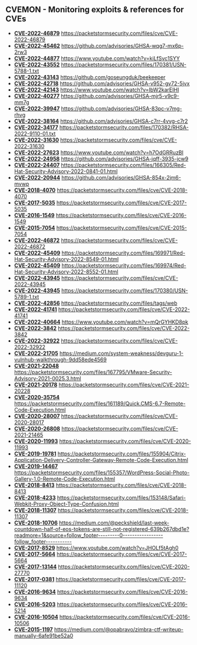 ## CVEMON - Monitoring exploits & references for CVEs
- **[CVE-2022-46879](https://in.scanfactory.io/cvemon/CVE-2022-46879.html)** https://packetstormsecurity.com/files/cve/CVE-2022-46879
- **[CVE-2022-45462](https://in.scanfactory.io/cvemon/CVE-2022-45462.html)** https://github.com/advisories/GHSA-wqg7-mx6p-2rw3
- **[CVE-2022-44877](https://in.scanfactory.io/cvemon/CVE-2022-44877.html)** https://www.youtube.com/watch?v=kiLfSvc1SYY
- **[CVE-2022-43552](https://in.scanfactory.io/cvemon/CVE-2022-43552.html)** https://packetstormsecurity.com/files/170381/USN-5788-1.txt
- **[CVE-2022-43143](https://in.scanfactory.io/cvemon/CVE-2022-43143.html)** https://github.com/goseungduk/beekeeper
- **[CVE-2022-42718](https://in.scanfactory.io/cvemon/CVE-2022-42718.html)** https://github.com/advisories/GHSA-v952-gv72-5jvx
- **[CVE-2022-42143](https://in.scanfactory.io/cvemon/CVE-2022-42143.html)** https://www.youtube.com/watch?v=IbW2karEIHI
- **[CVE-2022-40277](https://in.scanfactory.io/cvemon/CVE-2022-40277.html)** https://github.com/advisories/GHSA-mjr5-v9c9-mm7g
- **[CVE-2022-39947](https://in.scanfactory.io/cvemon/CVE-2022-39947.html)** https://github.com/advisories/GHSA-83pc-v7mg-rhvg
- **[CVE-2022-38164](https://in.scanfactory.io/cvemon/CVE-2022-38164.html)** https://github.com/advisories/GHSA-c7rr-4vvg-c7r2
- **[CVE-2022-34177](https://in.scanfactory.io/cvemon/CVE-2022-34177.html)** https://packetstormsecurity.com/files/170382/RHSA-2022-9110-01.txt
- **[CVE-2022-31630](https://in.scanfactory.io/cvemon/CVE-2022-31630.html)** https://packetstormsecurity.com/files/cve/CVE-2022-31630
- **[CVE-2022-27623](https://in.scanfactory.io/cvemon/CVE-2022-27623.html)** https://www.youtube.com/watch?v=h7OdGRRuzBI
- **[CVE-2022-24958](https://in.scanfactory.io/cvemon/CVE-2022-24958.html)** https://github.com/advisories/GHSA-jqff-3935-jcw9
- **[CVE-2022-24407](https://in.scanfactory.io/cvemon/CVE-2022-24407.html)** https://packetstormsecurity.com/files/166305/Red-Hat-Security-Advisory-2022-0841-01.html
- **[CVE-2022-20944](https://in.scanfactory.io/cvemon/CVE-2022-20944.html)** https://github.com/advisories/GHSA-854x-2jm6-mvwp
- **[CVE-2018-4070](https://in.scanfactory.io/cvemon/CVE-2018-4070.html)** https://packetstormsecurity.com/files/cve/CVE-2018-4070
- **[CVE-2017-5035](https://in.scanfactory.io/cvemon/CVE-2017-5035.html)** https://packetstormsecurity.com/files/cve/CVE-2017-5035
- **[CVE-2016-1549](https://in.scanfactory.io/cvemon/CVE-2016-1549.html)** https://packetstormsecurity.com/files/cve/CVE-2016-1549
- **[CVE-2015-7054](https://in.scanfactory.io/cvemon/CVE-2015-7054.html)** https://packetstormsecurity.com/files/cve/CVE-2015-7054
- **[CVE-2022-46872](https://in.scanfactory.io/cvemon/CVE-2022-46872.html)** https://packetstormsecurity.com/files/cve/CVE-2022-46872
- **[CVE-2022-45409](https://in.scanfactory.io/cvemon/CVE-2022-45409.html)** https://packetstormsecurity.com/files/169971/Red-Hat-Security-Advisory-2022-8549-01.html
- **[CVE-2022-45409](https://in.scanfactory.io/cvemon/CVE-2022-45409.html)** https://packetstormsecurity.com/files/169974/Red-Hat-Security-Advisory-2022-8552-01.html
- **[CVE-2022-43945](https://in.scanfactory.io/cvemon/CVE-2022-43945.html)** https://packetstormsecurity.com/files/cve/CVE-2022-43945
- **[CVE-2022-43945](https://in.scanfactory.io/cvemon/CVE-2022-43945.html)** https://packetstormsecurity.com/files/170380/USN-5789-1.txt
- **[CVE-2022-42856](https://in.scanfactory.io/cvemon/CVE-2022-42856.html)** https://packetstormsecurity.com/files/tags/web
- **[CVE-2022-41741](https://in.scanfactory.io/cvemon/CVE-2022-41741.html)** https://packetstormsecurity.com/files/cve/CVE-2022-41741
- **[CVE-2022-40664](https://in.scanfactory.io/cvemon/CVE-2022-40664.html)** https://www.youtube.com/watch?v=mQrGYHKD8pk
- **[CVE-2022-3842](https://in.scanfactory.io/cvemon/CVE-2022-3842.html)** https://packetstormsecurity.com/files/cve/CVE-2022-3842
- **[CVE-2022-32922](https://in.scanfactory.io/cvemon/CVE-2022-32922.html)** https://packetstormsecurity.com/files/cve/CVE-2022-32922
- **[CVE-2022-21705](https://in.scanfactory.io/cvemon/CVE-2022-21705.html)** https://medium.com/system-weakness/devguru-1-vulnhub-walkthrough-9dd58ede4569
- **[CVE-2021-22048](https://in.scanfactory.io/cvemon/CVE-2021-22048.html)** https://packetstormsecurity.com/files/167795/VMware-Security-Advisory-2021-0025.3.html
- **[CVE-2021-20178](https://in.scanfactory.io/cvemon/CVE-2021-20178.html)** https://packetstormsecurity.com/files/cve/CVE-2021-20228
- **[CVE-2020-35754](https://in.scanfactory.io/cvemon/CVE-2020-35754.html)** https://packetstormsecurity.com/files/161189/Quick.CMS-6.7-Remote-Code-Execution.html
- **[CVE-2020-28007](https://in.scanfactory.io/cvemon/CVE-2020-28007.html)** https://packetstormsecurity.com/files/cve/CVE-2020-28017
- **[CVE-2020-26808](https://in.scanfactory.io/cvemon/CVE-2020-26808.html)** https://packetstormsecurity.com/files/cve/CVE-2021-21465
- **[CVE-2020-11993](https://in.scanfactory.io/cvemon/CVE-2020-11993.html)** https://packetstormsecurity.com/files/cve/CVE-2020-11993
- **[CVE-2019-19781](https://in.scanfactory.io/cvemon/CVE-2019-19781.html)** https://packetstormsecurity.com/files/155904/Citrix-Application-Delivery-Controller-Gateway-Remote-Code-Execution.html
- **[CVE-2019-14467](https://in.scanfactory.io/cvemon/CVE-2019-14467.html)** https://packetstormsecurity.com/files/155357/WordPress-Social-Photo-Gallery-1.0-Remote-Code-Execution.html
- **[CVE-2018-8413](https://in.scanfactory.io/cvemon/CVE-2018-8413.html)** https://packetstormsecurity.com/files/cve/CVE-2018-8413
- **[CVE-2018-4233](https://in.scanfactory.io/cvemon/CVE-2018-4233.html)** https://packetstormsecurity.com/files/153148/Safari-Webkit-Proxy-Object-Type-Confusion.html
- **[CVE-2018-11307](https://in.scanfactory.io/cvemon/CVE-2018-11307.html)** https://packetstormsecurity.com/files/cve/CVE-2018-11307
- **[CVE-2018-10706](https://in.scanfactory.io/cvemon/CVE-2018-10706.html)** https://medium.com/@peckshield/last-week-countdown-half-of-eos-tokens-are-still-not-registered-639b267dbd1e?readmore=1&source=follow_footer---------0-----------------follow_footer-----------
- **[CVE-2017-8529](https://in.scanfactory.io/cvemon/CVE-2017-8529.html)** https://www.youtube.com/watch?v=JHOLf5tAgh0
- **[CVE-2017-5664](https://in.scanfactory.io/cvemon/CVE-2017-5664.html)** https://packetstormsecurity.com/files/cve/CVE-2017-5664
- **[CVE-2017-13144](https://in.scanfactory.io/cvemon/CVE-2017-13144.html)** https://packetstormsecurity.com/files/cve/CVE-2020-27770
- **[CVE-2017-0381](https://in.scanfactory.io/cvemon/CVE-2017-0381.html)** https://packetstormsecurity.com/files/cve/CVE-2017-11120
- **[CVE-2016-9634](https://in.scanfactory.io/cvemon/CVE-2016-9634.html)** https://packetstormsecurity.com/files/cve/CVE-2016-9634
- **[CVE-2016-5203](https://in.scanfactory.io/cvemon/CVE-2016-5203.html)** https://packetstormsecurity.com/files/cve/CVE-2016-5214
- **[CVE-2016-10504](https://in.scanfactory.io/cvemon/CVE-2016-10504.html)** https://packetstormsecurity.com/files/cve/CVE-2016-10506
- **[CVE-2015-1197](https://in.scanfactory.io/cvemon/CVE-2015-1197.html)** https://medium.com/@opabravo/zimbra-ctf-writeup-manually-6afe91be52a0
